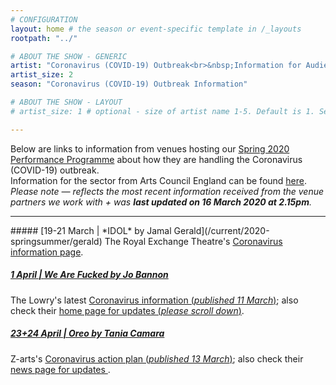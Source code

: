 ```yaml
---
# CONFIGURATION
layout: home # the season or event-specific template in /_layouts
rootpath: "../"

# ABOUT THE SHOW - GENERIC
artist: "Coronavirus (COVID-19) Outbreak<br>&nbsp;Information for Audiences + Artists" # the name of the artist or company
artist_size: 2
season: "Coronavirus (COVID-19) Outbreak Information"

# ABOUT THE SHOW - LAYOUT
# artist_size: 1 # optional - size of artist name 1-5. Default is 1. Set longer names to lower values

---
```

Below are links to information from venues hosting our [Spring 2020 Performance Programme](/current/2020-springsummer) about how they are handling the Coronavirus (COVID-19) outbreak.<br>Information for the sector from Arts Council England can be found <a href="http://www.artscouncil.org.uk/news-and-announcements/coronavirus-information" target="_blank">here</a>.<br>*Please note — reflects the most recent information received from the venue partners we work with + was **last updated on 16 March 2020 at 2.15pm**.*         
<hr>          
##### [19-21 March | *IDOL* by Jamal Gerald](/current/2020-springsummer/gerald)        
The Royal Exchange Theatre's <a href="http://www.royalexchange.co.uk/coronavirus" target="_blank">Coronavirus information page</a>.          
        
##### [1 April | *We Are Fucked* by Jo Bannon](/current/2020-springsummer/bannon)       
The Lowry's latest <a href="http://s3-eu-west-2.amazonaws.com/the-lowry-site/uploads/2020/03/11222456/The-Lowry-Coronavirus-Action-Plan-11.03.pdf" target="_blank">Coronavirus information (*published 11 March*)</a>; also check their <a href="http://thelowry.com" target="_blank">home page for updates (*please scroll down*)</a>.

##### [23+24 April | *Oreo* by Tania Camara](/current/2020-springsummer/camara)       
Z-arts's <a href="http://www.z-arts.org/coronavirus-action-plan-13-03-2020" target="_blank">Coronavirus action plan (*published 13 March*)</a>; also check their <a href="https://www.z-arts.org/category/news-blog" target="_blank">news page for updates </a>.
